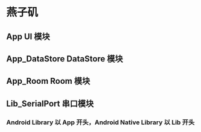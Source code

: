 # 燕子矶

## App UI 模块

## App_DataStore DataStore 模块

## App_Room Room 模块

## Lib_SerialPort 串口模块

### Android Library 以 App 开头，Android Native Library 以 Lib 开头
